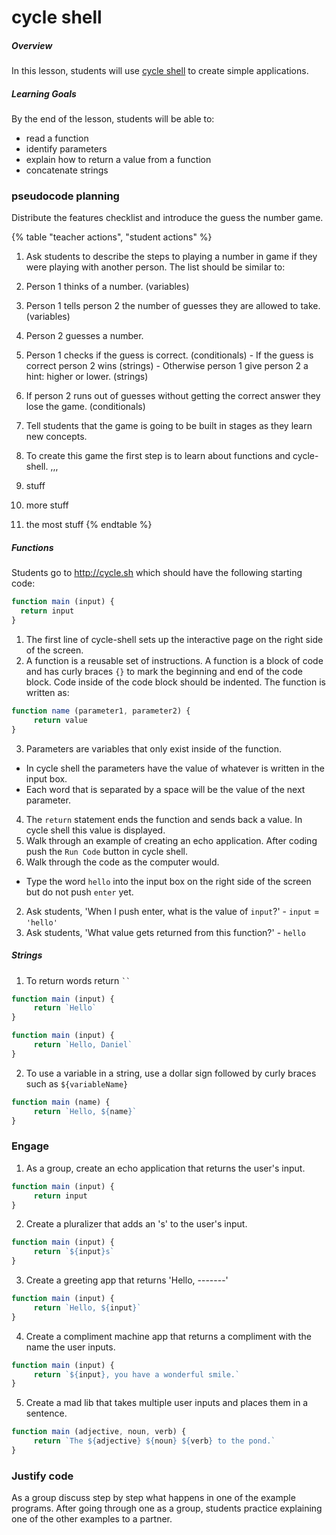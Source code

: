 # cycle shell

##### Overview
In this lesson, students will use [cycle shell](http://cycle.sh) to create simple applications.

##### Learning Goals
By the end of the lesson, students will be able to:
  - read a function
  - identify parameters
  - explain how to return a value from a function
  - concatenate strings

### pseudocode planning
Distribute the features checklist and introduce the guess the number game.

{% table "teacher actions", "student actions" %}
1. Ask students to describe the steps to playing a number in game if they were playing with another person. The list should be similar to:
  1. Person 1 thinks of a number. (variables)
  2. Person 1 tells person 2 the number of guesses they are allowed to take. (variables)
  3. Person 2 guesses a number.
  4. Person 1 checks if the guess is correct. (conditionals)
    - If the guess is correct person 2 wins (strings)
    - Otherwise person 1 give person 2 a hint: higher or lower. (strings)

  5. If person 2 runs out of guesses without getting the correct answer they lose the game. (conditionals)
2. Tell students that the game is going to be built in stages as they learn new concepts.
3. To create this game the first step is to learn about functions and cycle-shell.
,,,

1. stuff
2. more stuff
3. the most stuff
{% endtable %}


##### Functions

Students go to http://cycle.sh which should have the following starting code:
```js
function main (input) {
  return input
}
```
1. The first line of cycle-shell sets up the interactive page on the right side of the screen.
2. A function is a reusable set of instructions. A function is a block of code and has curly braces `{}` to mark the beginning and end of the code block. Code inside of the code block should be indented. The function is written as:
```js
function name (parameter1, parameter2) {
     return value
}
```
3. Parameters are variables that only exist inside of the function.
  - In cycle shell the parameters have the value of whatever is written in the input box.
  - Each word that is separated by a space will be the value of the next parameter.
4. The `return` statement ends the function and sends back a value. In cycle shell this value is displayed.
5. Walk through an example of creating an echo application. After coding push the `Run Code` button in cycle shell.
6. Walk through the code as the computer would.
  - Type the word `hello` into the input box on the right side of the screen but do not push `enter` yet.
  2. Ask students, 'When I push enter, what is the value of `input`?'
    - `input` = `'hello'`
  3. Ask students, 'What value gets returned from this function?'
    - `hello`

##### Strings

1. To return words return ` `` `
```js
function main (input) {
     return `Hello`
}
```
```js
function main (input) {
     return `Hello, Daniel`
}
```
2. To use a variable in a string, use a dollar sign followed by curly braces such as `${variableName}`
```js
function main (name) {
     return `Hello, ${name}`
}
```

### Engage

1. As a group, create an echo application that returns the user's input.
```js
function main (input) {
     return input
}
```
2. Create a pluralizer that adds an 's' to the user's input.
```js
function main (input) {
     return `${input}s`
}
```
3. Create a greeting app that returns 'Hello, -------'
```js
function main (input) {
     return `Hello, ${input}`
}
```
4. Create a compliment machine app that returns a compliment with the name the user inputs.
```js
function main (input) {
     return `${input}, you have a wonderful smile.`
}
```
5. Create a mad lib that takes multiple user inputs and places them in a sentence.
```js
function main (adjective, noun, verb) {
     return `The ${adjective} ${noun} ${verb} to the pond.`
}
```

### Justify code
As a group discuss step by step what happens in one of the example programs. After going through one as a group, students practice explaining one of the other examples to a partner.
